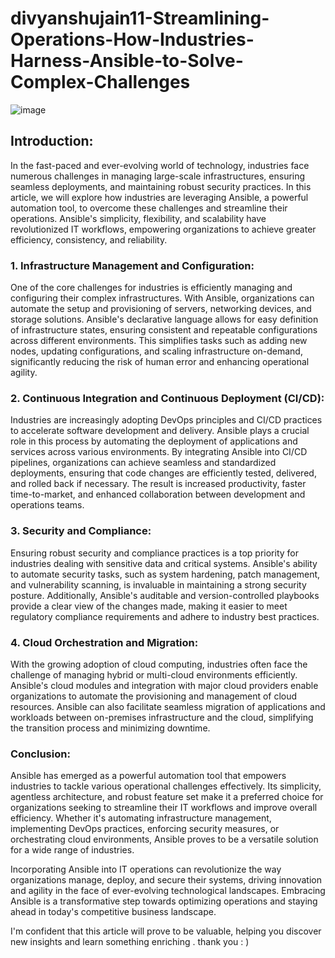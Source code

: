 # divyanshujain11-Streamlining-Operations-How-Industries-Harness-Ansible-to-Solve-Complex-Challenges

![image](https://github.com/divyanshujain11/divyanshujain11-Streamlining-Operations-How-Industries-Harness-Ansible-to-Solve-Complex-Challenges/assets/77712311/fd11848e-b4e9-4b07-b373-b459ced6074f)

## Introduction:
In the fast-paced and ever-evolving world of technology, industries face numerous challenges in managing large-scale infrastructures, ensuring seamless deployments, and maintaining robust security practices. In this article, we will explore how industries are leveraging Ansible, a powerful automation tool, to overcome these challenges and streamline their operations. Ansible's simplicity, flexibility, and scalability have revolutionized IT workflows, empowering organizations to achieve greater efficiency, consistency, and reliability.

### 1. Infrastructure Management and Configuration:
One of the core challenges for industries is efficiently managing and configuring their complex infrastructures. With Ansible, organizations can automate the setup and provisioning of servers, networking devices, and storage solutions. Ansible's declarative language allows for easy definition of infrastructure states, ensuring consistent and repeatable configurations across different environments. This simplifies tasks such as adding new nodes, updating configurations, and scaling infrastructure on-demand, significantly reducing the risk of human error and enhancing operational agility.

### 2. Continuous Integration and Continuous Deployment (CI/CD):
Industries are increasingly adopting DevOps principles and CI/CD practices to accelerate software development and delivery. Ansible plays a crucial role in this process by automating the deployment of applications and services across various environments. By integrating Ansible into CI/CD pipelines, organizations can achieve seamless and standardized deployments, ensuring that code changes are efficiently tested, delivered, and rolled back if necessary. The result is increased productivity, faster time-to-market, and enhanced collaboration between development and operations teams.

### 3. Security and Compliance:
Ensuring robust security and compliance practices is a top priority for industries dealing with sensitive data and critical systems. Ansible's ability to automate security tasks, such as system hardening, patch management, and vulnerability scanning, is invaluable in maintaining a strong security posture. Additionally, Ansible's auditable and version-controlled playbooks provide a clear view of the changes made, making it easier to meet regulatory compliance requirements and adhere to industry best practices.
### 4. Cloud Orchestration and Migration:
With the growing adoption of cloud computing, industries often face the challenge of managing hybrid or multi-cloud environments efficiently. Ansible's cloud modules and integration with major cloud providers enable organizations to automate the provisioning and management of cloud resources. Ansible can also facilitate seamless migration of applications and workloads between on-premises infrastructure and the cloud, simplifying the transition process and minimizing downtime.

### Conclusion:
Ansible has emerged as a powerful automation tool that empowers industries to tackle various operational challenges effectively. Its simplicity, agentless architecture, and robust feature set make it a preferred choice for organizations seeking to streamline their IT workflows and improve overall efficiency. Whether it's automating infrastructure management, implementing DevOps practices, enforcing security measures, or orchestrating cloud environments, Ansible proves to be a versatile solution for a wide range of industries.

Incorporating Ansible into IT operations can revolutionize the way organizations manage, deploy, and secure their systems, driving innovation and agility in the face of ever-evolving technological landscapes. Embracing Ansible is a transformative step towards optimizing operations and staying ahead in today's competitive business landscape.

I'm confident that this article will prove to be valuable, helping you discover new insights and learn something enriching .
thank you : )
